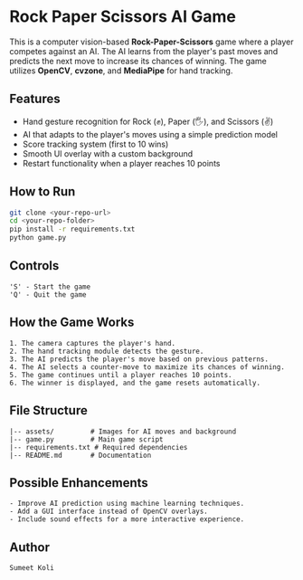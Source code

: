 # Rock Paper Scissors AI Game

This is a computer vision-based **Rock-Paper-Scissors** game where a player competes against an AI. The AI learns from the player's past moves and predicts the next move to increase its chances of winning. The game utilizes **OpenCV**, **cvzone**, and **MediaPipe** for hand tracking.

## Features
- Hand gesture recognition for Rock (✊), Paper (🖐), and Scissors (✌)
- AI that adapts to the player's moves using a simple prediction model
- Score tracking system (first to 10 wins)
- Smooth UI overlay with a custom background
- Restart functionality when a player reaches 10 points


## How to Run
```bash
git clone <your-repo-url>
cd <your-repo-folder>
pip install -r requirements.txt
python game.py
```

## Controls
```plaintext
'S' - Start the game
'Q' - Quit the game
```

## How the Game Works
```plaintext
1. The camera captures the player's hand.
2. The hand tracking module detects the gesture.
3. The AI predicts the player's move based on previous patterns.
4. The AI selects a counter-move to maximize its chances of winning.
5. The game continues until a player reaches 10 points.
6. The winner is displayed, and the game resets automatically.
```

## File Structure
```plaintext
|-- assets/         # Images for AI moves and background
|-- game.py         # Main game script
|-- requirements.txt # Required dependencies
|-- README.md       # Documentation
```

## Possible Enhancements
```plaintext
- Improve AI prediction using machine learning techniques.
- Add a GUI interface instead of OpenCV overlays.
- Include sound effects for a more interactive experience.
```

## Author
```plaintext
Sumeet Koli
```
